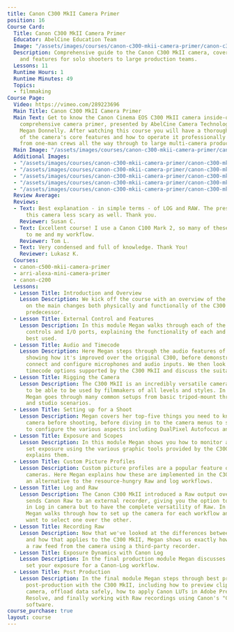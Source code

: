 ```yaml
---
title: Canon C300 MkII Camera Primer
position: 16
Course Card:
  Title: Canon C300 MkII Camera Primer
  Educator: AbelCine Education Team
  Image: "/assets/images/courses/canon-c300-mkii-camera-primer/canon-c300-mkii-camera-primer.jpg"
  Description: Comprehensive guide to the Canon C300 MkII camera, covering operation
    and features for solo shooters to large production teams.
  Lessons: 11
  Runtime Hours: 1
  Runtime Minutes: 49
  Topics:
  - filmmaking
Course Page:
  Video: https://vimeo.com/289223696
  Main Title: Canon C300 MkII Camera Primer
  Main Text: Get to know the Canon Cinema EOS C300 MkII camera inside-out in this
    comprehensive camera primer, presented by AbelCine Camera Technology Specialist
    Megan Donnelly. After watching this course you will have a thorough understanding
    of the camera's core features and how to operate it professionally on shoots ranging
    from one-man crews all the way through to large multi-camera productions.
  Main Image: "/assets/images/courses/canon-c300-mkii-camera-primer/canon-c300-mkii-camera-primer-1.jpg"
  Additional Images:
  - "/assets/images/courses/canon-c300-mkii-camera-primer/canon-c300-mkii-camera-primer-2.jpg"
  - "/assets/images/courses/canon-c300-mkii-camera-primer/canon-c300-mkii-camera-primer-3.jpg"
  - "/assets/images/courses/canon-c300-mkii-camera-primer/canon-c300-mkii-camera-primer-4.jpg"
  - "/assets/images/courses/canon-c300-mkii-camera-primer/canon-c300-mkii-camera-primer-5.jpg"
  - "/assets/images/courses/canon-c300-mkii-camera-primer/canon-c300-mkii-camera-primer-6.jpg"
  Review Average: 
  Reviews:
  - Text: Best explanation - in simple terms - of LOG and RAW. The presenter made
      this camera less scary as well. Thank you.
    Reviewer: Susan C.
  - Text: Excellent course! I use a Canon C100 Mark 2, so many of these concepts applied
      to me and my workflow.
    Reviewer: Tom L.
  - Text: Very condensed and full of knowledge. Thank You!
    Reviewer: Lukasz K.
  Courses:
  - canon-c500-mkii-camera-primer
  - arri-alexa-mini-camera-primer
  - canon-c200
  Lessons:
  - Lesson Title: Introduction and Overview
    Lesson Description: We kick off the course with an overview of the camera, focusing
      on the main changes both physically and functionally of the C300 MkII over its
      predecessor.
  - Lesson Title: External Control and Features
    Lesson Description: In this module Megan walks through each of the camera's external
      controls and I/O ports, explaining the functionality of each and how they are
      best used.
  - Lesson Title: Audio and Timecode
    Lesson Description: Here Megan steps through the audio features of the C300 MkII
      showing how it's improved over the original C300, before demonstrating how to
      connect and configure microphones and audio inputs. We then look at the various
      timecode options supported by the C300 MkII and discuss the suitability of each.
  - Lesson Title: Rigging the Camera
    Lesson Description: The C300 MkII is an incredibly versatile camera and is designed
      to be able to be used by filmmakers of all levels and styles. In this module
      Megan goes through many common setups from basic tripod-mount through to handheld
      and studio scenarios.
  - Lesson Title: Setting up for a Shoot
    Lesson Description: Megan covers her top-five things you need to know about any
      camera before shooting, before diving in to the camera menus to show you how
      to configure the various aspects including DualPixel Autofocus and its modes.
  - Lesson Title: Exposure and Scopes
    Lesson Description: In this module Megan shows you how to monitor and correctly
      set exposure using the various graphic tools provided by the C300 MkII and briefly
      explains them.
  - Lesson Title: Custom Picture Profiles
    Lesson Description: Custom picture profiles are a popular feature of Canon DSLR
      cameras. Here Megan explains how these are implemented in the C300 MkII to provide
      an alternative to the resource-hungry Raw and log workflows.
  - Lesson Title: Log and Raw
    Lesson Description: The Canon C300 MkII introduced a Raw output over HD-SDI which
      sends Canon Raw to an external recorder, giving you the option to not only shoot
      in Log in camera but to have the complete versatility of Raw. In this module
      Megan walks through how to set up the camera for each workflow and why you might
      want to select one over the other.
  - Lesson Title: Recording Raw
    Lesson Description: Now that we've looked at the differences between log and raw
      and how that applies to the C300 MkII, Megan shows us exactly how to record
      a raw feed from the camera using a third-party recorder.
  - Lesson Title: Exposure Dynamics with Canon Log
    Lesson Description: In the final production module Megan discusses how to correctly
      set your exposure for a Canon-Log workflow.
  - Lesson Title: Post Production
    Lesson Description: In the final module Megan steps through best practices for
      post-production with the C300 MkII, including how to preview clips from the
      camera, offload data safely, how to apply Canon LUTs in Adobe Premiere and DaVinci
      Resolve, and finally working with Raw recordings using Canon's "Cinema RAW Development"
      software.
course_purchase: true
layout: course
---
```


